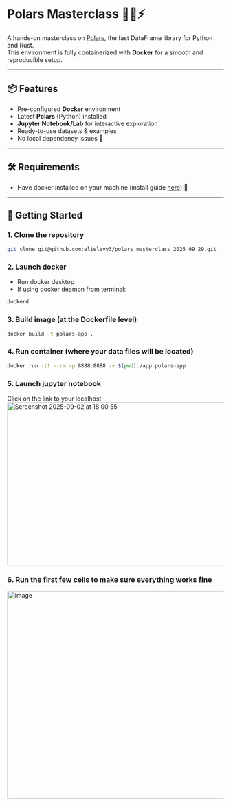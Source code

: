 # Polars Masterclass 🐻‍❄️⚡

A hands-on masterclass on [Polars](https://pola.rs/), the fast DataFrame library for Python and Rust.  
This environment is fully containerized with **Docker** for a smooth and reproducible setup.  

---

## 📦 Features

- Pre-configured **Docker** environment  
- Latest **Polars** (Python) installed  
- **Jupyter Notebook/Lab** for interactive exploration  
- Ready-to-use datasets & examples  
- No local dependency issues 🚀  

---

## 🛠️ Requirements

- Have docker installed on your machine (install guide [here](https://docs.docker.com/desktop/setup/install/mac-install/)) 🐋

---

## 🚀 Getting Started

### 1. Clone the repository
```bash
git clone git@github.com:elielevy3/polars_masterclass_2025_09_29.git
```

### 2. Launch docker

- Run docker desktop
- If using docker deamon from terminal:
```bash
dockerd
```

### 3. Build image (at the Dockerfile level)
```bash
docker build -t polars-app .
```

### 4. Run container (where your data files will be located)
```bash
docker run -it --rm -p 8888:8888 -v $(pwd):/app polars-app
```

### 5. Launch jupyter notebook

Click on the link to your localhost
<img width="1424" height="379" alt="Screenshot 2025-09-02 at 18 00 55" src="https://github.com/user-attachments/assets/9415708c-cb0a-493e-8552-221c94b86ee1" />

### 6. Run the first few cells to make sure everything works fine 

<img width="1201" height="483" alt="image" src="https://github.com/user-attachments/assets/3e7766b2-8adb-499f-8a31-2ad3f24c1904" />

